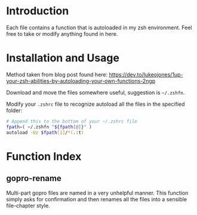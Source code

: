 # Introduction

Each file contains a function that is autoloaded in my zsh environment. Feel free to take or modify anything found in here.

# Installation and Usage

Method taken from blog post found here: https://dev.to/lukeojones/1up-your-zsh-abilities-by-autoloading-your-own-functions-2ngp

Download and move the files somewhere useful, suggestion is `~/.zshfn`.

Modify your `.zshrc` file to recognize autoload all the files in the specified folder:

```bash
# Append this to the bottom of your ~/.zshrc file
fpath=( ~/.zshfn "${fpath[@]}" )
autoload -Uz $fpath[1]/*(.:t)
```

# Function Index

## gopro-rename

Multi-part gopro files are named in a very unhelpful manner. This function simply asks for confirmation and then renames all the files into a sensible file-chapter style.